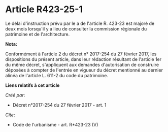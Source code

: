 # Article R423-25-1

Le délai d'instruction prévu par le a de l'article R. 423-23 est majoré de deux mois lorsqu'il y a lieu de consulter la
commission régionale du patrimoine et de l'architecture.

**Nota:**

Conformément à l'article 2 du décret n° 2017-254 du 27 février 2017, les dispositions du présent article, dans leur rédaction
résultant de l'article 1er du même décret, s'appliquent aux demandes d'autorisation de construire déposées à compter de
l'entrée en vigueur du décret mentionné au dernier alinéa de l'article L. 611-2 du code du patrimoine.

**Liens relatifs à cet article**

_Créé par_:

  - Décret n°2017-254 du 27 février 2017 - art. 1

_Cite_:

  - Code de l'urbanisme - art. R*423-23 (V)
